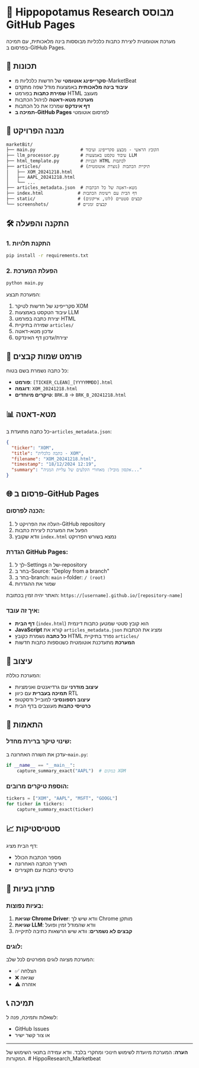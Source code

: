 # 📰 Hippopotamus Research מבוסס GitHub Pages

מערכת אוטומטית ליצירת כתבות כלכליות מבוססות בינה מלאכותית, עם תמיכה בפרסום ב-GitHub Pages.

## 🚀 תכונות

- **סקרייפינג אוטומטי** של חדשות כלכליות מ-MarketBeat
- **עיבוד בינה מלאכותית** באמצעות מודל שפה מתקדם
- **שמירת כתבות** בפורמט HTML מעוצב
- **מערכת מטא-דאטה** לניהול הכתבות
- **דף אינדקס** שמרכז את כל הכתבות
- **תמיכה ב-GitHub Pages** לפרסום אוטומטי

## 📁 מבנה הפרויקט

```
marketBit/
├── main.py                 # הקובץ הראשי - מבצע סקרייפינג ועיבוד
├── llm_processor.py        # עיבוד טקסט באמצעות LLM
├── html_template.py        # תבניות HTML לכתבות
├── articles/               # תיקיית הכתבות (נוצרת אוטומטית)
│   ├── XOM_20241218.html
│   ├── AAPL_20241218.html
│   └── ...
├── articles_metadata.json  # מטא-דאטה של כל הכתבות
├── index.html             # דף הבית עם רשימת הכתבות
├── static/                # קבצים סטטיים (לוגו, אייקונים)
└── screenshots/           # קבצים זמניים
```

## 🛠️ התקנה והפעלה

### 1. התקנת תלויות
```bash
pip install -r requirements.txt
```

### 2. הפעלת המערכת
```bash
python main.py
```

המערכת תבצע:
1. סקרייפינג של חדשות לטיקר XOM
2. עיבוד הטקסט באמצעות LLM
3. יצירת כתבה בפורמט HTML
4. שמירה בתיקיית `articles/`
5. עדכון מטא-דאטה
6. יצירת/עדכון דף האינדקס

## 📝 פורמט שמות קבצים

כל כתבה נשמרת בשם בטוח:
- **פורמט**: `[TICKER_CLEAN]_[YYYYMMDD].html`
- **דוגמה**: `XOM_20241218.html`
- **טיקרים מיוחדים**: `BRK.B` → `BRK_B_20241218.html`

## 📊 מטא-דאטה

כל כתבה מתועדת ב-`articles_metadata.json`:

```json
{
  "ticker": "XOM",
  "title": "כתבה כלכלית - XOM",
  "filename": "XOM_20241218.html",
  "timestamp": "18/12/2024 12:19",
  "summary": "אקסון מוביל: מאחורי הקלעים של עליית המניה..."
}
```

## 🌐 פרסום ב-GitHub Pages

### הכנה לפרסום:
1. העלה את הפרויקט ל-GitHub repository
2. הפעל את המערכת ליצירת כתבות
3. וודא שקובץ `index.html` נמצא בשורש הפרויקט

### הגדרת GitHub Pages:
1. לך ל-Settings של ה-repository
2. בחר ב-Source: "Deploy from a branch"
3. בחר ב-branch: `main` ו-folder: `/ (root)`
4. שמור את ההגדרות

האתר יהיה זמין בכתובת: `https://[username].github.io/[repository-name]`

### איך זה עובד:
- **דף הבית** (`index.html`) הוא קובץ סטטי שמטען כתבות דינמית
- **JavaScript** קורא את `articles_metadata.json` ומציג את הכתבות
- **כל כתבה** נשמרת כקובץ HTML נפרד בתיקיית `articles/`
- **המערכת** מתעדכנת אוטומטית כשנוספות כתבות חדשות

## 🎨 עיצוב

המערכת כוללת:
- **עיצוב מודרני** עם גרדיאנטים ואנימציות
- **תמיכה בעברית** עם כיוון RTL
- **עיצוב רספונסיבי** למובייל ודסקטופ
- **כרטיסי כתבות** מעוצבים בדף הבית

## 🔧 התאמות

### שינוי טיקר ברירת מחדל:
עדכן את השורה האחרונה ב-`main.py`:
```python
if __name__ == "__main__":
    capture_summary_exact("AAPL")  # במקום XOM
```

### הוספת טיקרים מרובים:
```python
tickers = ["XOM", "AAPL", "MSFT", "GOOGL"]
for ticker in tickers:
    capture_summary_exact(ticker)
```

## 📈 סטטיסטיקות

דף הבית מציג:
- מספר הכתבות הכולל
- תאריך הכתבה האחרונה
- כרטיסי כתבות עם תקצירים

## 🚨 פתרון בעיות

### בעיות נפוצות:
1. **שגיאת Chrome Driver**: וודא שיש לך Chrome מותקן
2. **שגיאת LLM**: וודא שהמודל זמין ופועל
3. **קבצים לא נשמרים**: וודא שיש הרשאות כתיבה לתיקייה

### לוגים:
המערכת מציגה לוגים מפורטים לכל שלב:
- ✅ הצלחה
- ❌ שגיאה
- ⚠️ אזהרה

## 📞 תמיכה

לשאלות ותמיכה, פנה ל:
- GitHub Issues
- או צור קשר ישיר

---

**הערה**: המערכת מיועדת לשימוש חינוכי ומחקרי בלבד. וודא עמידה בתנאי השימוש של המקורות. # HippoResearch_Marketbeat
